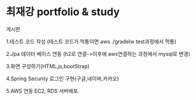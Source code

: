 # 최재강 portfolio & study
게시판 

1.테스트 코드 작성
(테스트 코드가 먹통이면 aws ./gradelw test과정에서 먹통)

2.Jpa 데이터 베이스 연동 (h2로 연결->이후에 aws연결하는 과정에서 mysql로 변경)

3.화면 구성하기(HTML,js,bootStrap)

4.Spring Security 로그인 구현(구글,네이버,카카오)

5.AWS 연동
EC2, RDS 서버배포.
